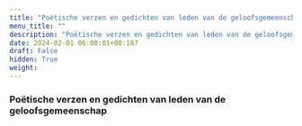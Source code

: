 ```yaml
---
title: "Poëtische verzen en gedichten van leden van de geloofsgemeenschap"
menu_title: ""
description: "Poëtische verzen en gedichten van leden van de geloofsgemeenschap"
date: 2024-02-01 06:00:01+00:187
draft: False
hidden: True
weight:
---
```

### Poëtische verzen en gedichten van leden van de geloofsgemeenschap


